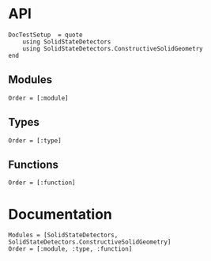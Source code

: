 # API

```@meta
DocTestSetup  = quote
    using SolidStateDetectors
    using SolidStateDetectors.ConstructiveSolidGeometry
end
```

## Modules

```@index
Order = [:module]
```

## Types

```@index
Order = [:type]
```

## Functions

```@index
Order = [:function]
```

# Documentation

```@autodocs
Modules = [SolidStateDetectors, SolidStateDetectors.ConstructiveSolidGeometry]
Order = [:module, :type, :function]
```

